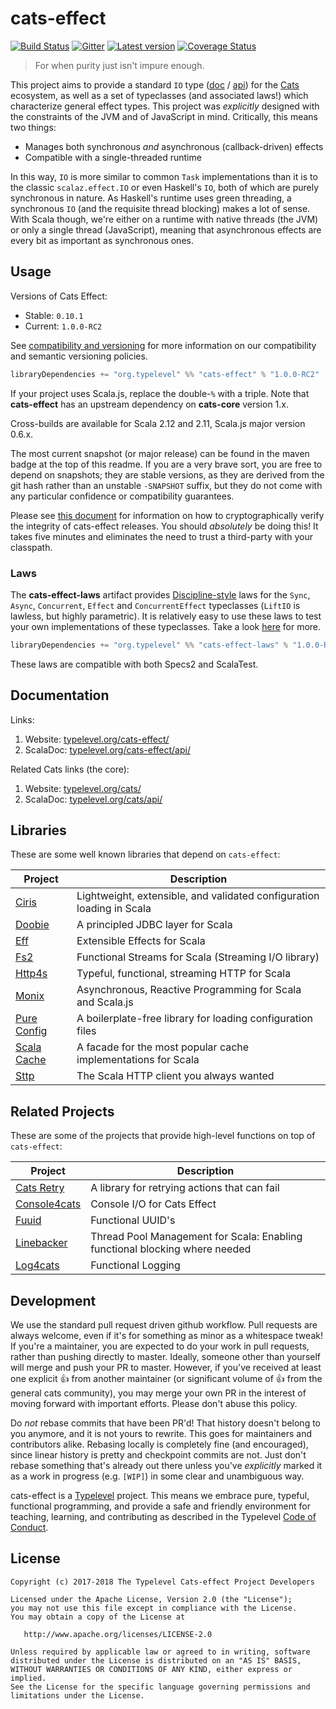 # cats-effect

[![Build Status](https://travis-ci.org/typelevel/cats-effect.svg?branch=master)](https://travis-ci.org/typelevel/cats-effect) [![Gitter](https://img.shields.io/gitter/room/typelevel/cats-effect.svg)](https://gitter.im/typelevel/cats-effect) [![Latest version](https://index.scala-lang.org/typelevel/cats-effect/cats-effect/latest.svg?color=orange)](https://index.scala-lang.org/typelevel/cats-effect/cats-effect) [![Coverage Status](https://codecov.io/gh/typelevel/cats-effect/coverage.svg?branch=master)](https://codecov.io/gh/typelevel/cats-effect?branch=master)

> For when purity just isn't impure enough.

This project aims to provide a standard `IO` type ([doc](https://typelevel.org/cats-effect/datatypes/io.html) / [api](https://typelevel.org/cats-effect/api/cats/effect/IO.html)) for the [Cats](http://typelevel.org/cats/) ecosystem, as well as a set of typeclasses (and associated laws!) which characterize general effect types.  This project was *explicitly* designed with the constraints of the JVM and of JavaScript in mind.  Critically, this means two things:

- Manages both synchronous *and* asynchronous (callback-driven) effects
- Compatible with a single-threaded runtime

In this way, `IO` is more similar to common `Task` implementations than it is to the classic `scalaz.effect.IO` or even Haskell's `IO`, both of which are purely synchronous in nature.  As Haskell's runtime uses green threading, a synchronous `IO` (and the requisite thread blocking) makes a lot of sense.  With Scala though, we're either on a runtime with native threads (the JVM) or only a single thread (JavaScript), meaning that asynchronous effects are every bit as important as synchronous ones.

## Usage

Versions of Cats Effect:

- Stable: `0.10.1`
- Current: `1.0.0-RC2`

See [compatibility and versioning](https://github.com/typelevel/cats-effect/blob/master/versioning.md) for more information on our compatibility and semantic versioning policies.

```sbt
libraryDependencies += "org.typelevel" %% "cats-effect" % "1.0.0-RC2"
```

If your project uses Scala.js, replace the double-`%` with a triple.  Note that **cats-effect** has an upstream dependency on **cats-core** version 1.x.

Cross-builds are available for Scala 2.12 and 2.11, Scala.js major version 0.6.x.

The most current snapshot (or major release) can be found in the maven badge at the top of this readme.  If you are a very brave sort, you are free to depend on snapshots; they are stable versions, as they are derived from the git hash rather than an unstable `-SNAPSHOT` suffix, but they do not come with any particular confidence or compatibility guarantees.

Please see [this document](https://github.com/typelevel/cats-effect/blob/master/verifying-releases.md) for information on how to cryptographically verify the integrity of cats-effect releases.  You should *absolutely* be doing this!  It takes five minutes and eliminates the need to trust a third-party with your classpath.

### Laws

The **cats-effect-laws** artifact provides [Discipline-style](https://github.com/typelevel/discipline) laws for the `Sync`, `Async`, `Concurrent`, `Effect` and `ConcurrentEffect` typeclasses (`LiftIO` is lawless, but highly parametric).  It is relatively easy to use these laws to test your own implementations of these typeclasses. Take a look [here](https://github.com/typelevel/cats-effect/tree/master/laws/shared/src/main/scala/cats/effect/laws) for more.

```sbt
libraryDependencies += "org.typelevel" %% "cats-effect-laws" % "1.0.0-RC2" % "test"
```

These laws are compatible with both Specs2 and ScalaTest.

## Documentation

Links:

1. Website: [typelevel.org/cats-effect/](https://typelevel.org/cats-effect/)
2. ScalaDoc: [typelevel.org/cats-effect/api/](https://typelevel.org/cats-effect/api/)

Related Cats links (the core):

1. Website: [typelevel.org/cats/](https://typelevel.org/cats/)
2. ScalaDoc: [typelevel.org/cats/api/](https://typelevel.org/cats/api/)

## Libraries

These are some well known libraries that depend on `cats-effect`:

| Project | Description |
| ------- | ----------- |
| [Ciris](https://cir.is) | Lightweight, extensible, and validated configuration loading in Scala |
| [Doobie](http://tpolecat.github.io/doobie/) | A principled JDBC layer for Scala |
| [Eff](http://atnos-org.github.io/eff/) | Extensible Effects for Scala |
| [Fs2](https://functional-streams-for-scala.github.io/fs2/) | Functional Streams for Scala (Streaming I/O library) |
| [Http4s](http://http4s.org/) | Typeful, functional, streaming HTTP for Scala |
| [Monix](https://monix.io/) | Asynchronous, Reactive Programming for Scala and Scala.js |
| [Pure Config](https://pureconfig.github.io/) | A boilerplate-free library for loading configuration files |
| [Scala Cache](https://cb372.github.io/scalacache/) | A facade for the most popular cache implementations for Scala |
| [Sttp](http://sttp.readthedocs.io/en/latest/) | The Scala HTTP client you always wanted |

## Related Projects

These are some of the projects that provide high-level functions on top of `cats-effect`:

| Project | Description |
| ------- | ----------- |
| [Cats Retry](https://github.com/cb372/cats-retry) | A library for retrying actions that can fail |
| [Console4cats](https://gvolpe.github.io/console4cats/) | Console I/O for Cats Effect |
| [Fuuid](https://christopherdavenport.github.io/fuuid/) | Functional UUID's |
| [Linebacker](https://christopherdavenport.github.io/linebacker/) | Thread Pool Management for Scala: Enabling functional blocking where needed |
| [Log4cats](https://christopherdavenport.github.io/log4cats/) | Functional Logging |

## Development

We use the standard pull request driven github workflow.  Pull requests are always welcome, even if it's for something as minor as a whitespace tweak!  If you're a maintainer, you are expected to do your work in pull requests, rather than pushing directly to master.  Ideally, someone other than yourself will merge and push your PR to master.  However, if you've received at least one explicit 👍 from another maintainer (or significant volume of 👍 from the general cats community), you may merge your own PR in the interest of moving forward with important efforts.  Please don't abuse this policy.

Do *not* rebase commits that have been PR'd!  That history doesn't belong to you anymore, and it is not yours to rewrite.  This goes for maintainers and contributors alike.  Rebasing locally is completely fine (and encouraged), since linear history is pretty and checkpoint commits are not.  Just don't rebase something that's already out there unless you've *explicitly* marked it as a work in progress (e.g. `[WIP]`) in some clear and unambiguous way.

cats-effect is a [Typelevel](http://typelevel.org/) project. This means we embrace pure, typeful, functional programming, and provide a safe and friendly environment for teaching, learning, and contributing as described in the Typelevel [Code of Conduct](http://typelevel.org/conduct.html).

## License

```
Copyright (c) 2017-2018 The Typelevel Cats-effect Project Developers

Licensed under the Apache License, Version 2.0 (the "License");
you may not use this file except in compliance with the License.
You may obtain a copy of the License at

   http://www.apache.org/licenses/LICENSE-2.0

Unless required by applicable law or agreed to in writing, software
distributed under the License is distributed on an "AS IS" BASIS,
WITHOUT WARRANTIES OR CONDITIONS OF ANY KIND, either express or implied.
See the License for the specific language governing permissions and
limitations under the License.
```
